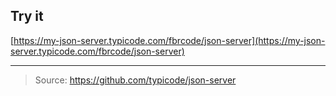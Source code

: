 ## Try it

[https://my-json-server.typicode.com/fbrcode/json-server](https://my-json-server.typicode.com/fbrcode/json-server)

---

> Source: https://github.com/typicode/json-server